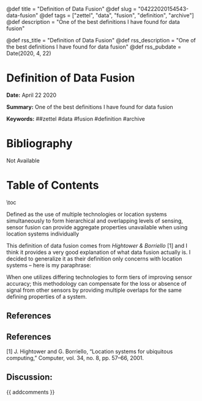 @def title = "Definition of Data Fusion"
@def slug = "04222020154543-data-fusion"
@def tags = ["zettel", "data", "fusion", "definition", "archive"]
@def description = "One of the best definitions I have found for data fusion"

@def rss_title = "Definition of Data Fusion"
@def rss_description = "One of the best definitions I have found for data fusion"
@def rss_pubdate = Date(2020, 4, 22)


Definition of Data Fusion
=========

**Date:** April 22 2020

**Summary:** One of the best definitions I have found for data fusion

**Keywords:** ##zettel #data #fusion #definition #archive

Bibliography
==========

Not Available

Table of Contents
=========

\toc

Defined as the use of multiple technologies or location systems simultaneously to form hierarchical and overlapping levels of sensing, sensor fusion can provide aggregate properties unavailable when using location systems individually

This definition of data fusion comes from *Hightower & Borriello* [1] and I think it provides a very good explanation of what data fusion actually is. I decided to generalize it as their definition only concerns with location systems – here is my paraphrase:

When one utilizes differing technologies to form tiers of improving sensor accuracy; this methodology can compensate for the loss or absence of signal from other sensors by providing multiple overlaps for the same defining properties of a system.

## References

## References

[1] J. Hightower and G. Borriello, “Location systems for ubiquitous computing,” Computer, vol. 34, no. 8, pp. 57–66, 2001.
## Discussion: 

{{ addcomments }}
